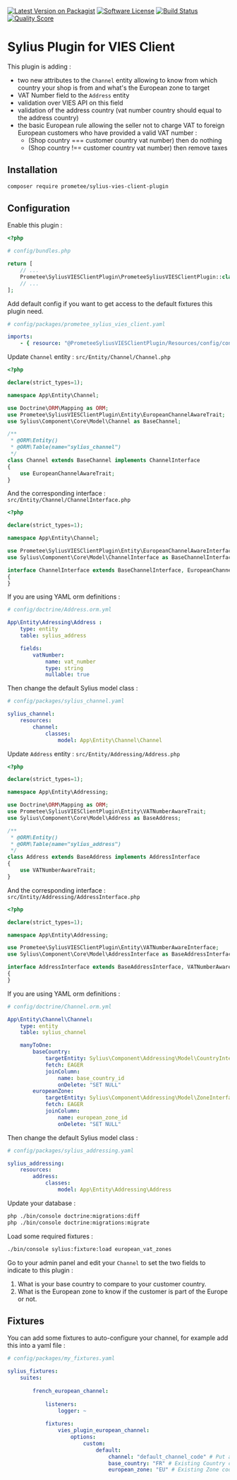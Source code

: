 [![Latest Version on Packagist][ico-version]][link-packagist]
[![Software License][ico-license]](LICENSE)
[![Build Status][ico-travis]][link-travis]
[![Quality Score][ico-code-quality]][link-code-quality]

# Sylius Plugin for VIES Client

This plugin is adding :

- two new attributes to the `Channel` entity allowing to know from
  which country your shop is from and what's the European zone to target
- VAT Number field to the `Address` entity
- validation over VIES API on this field
- validation of the address country (vat number country should equal to the address country)
- the basic European rule allowing the seller not to charge
  VAT to foreign European customers who have provided a valid VAT number :
    - (Shop country === customer country vat number) then do nothing
    - (Shop country !== customer country vat number) then remove taxes

## Installation

```bash
composer require prometee/sylius-vies-client-plugin
```
## Configuration

Enable this plugin :

```php
<?php

# config/bundles.php

return [
    // ...
    Prometee\SyliusVIESClientPlugin\PrometeeSyliusVIESClientPlugin::class => ['all' => true],
    // ...
];
```

Add default config if you want to get access to the default fixtures this plugin need.

```yaml
# config/packages/prometee_sylius_vies_client.yaml

imports:
    - { resource: "@PrometeeSyliusVIESClientPlugin/Resources/config/config.yaml" }

```

Update `Channel` entity : `src/Entity/Channel/Channel.php`

```php
<?php

declare(strict_types=1);

namespace App\Entity\Channel;

use Doctrine\ORM\Mapping as ORM;
use Prometee\SyliusVIESClientPlugin\Entity\EuropeanChannelAwareTrait;
use Sylius\Component\Core\Model\Channel as BaseChannel;

/**
 * @ORM\Entity()
 * @ORM\Table(name="sylius_channel")
 */
class Channel extends BaseChannel implements ChannelInterface
{
    use EuropeanChannelAwareTrait;
}
```

And the corresponding interface : `src/Entity/Channel/ChannelInterface.php`

```php
<?php

declare(strict_types=1);

namespace App\Entity\Channel;

use Prometee\SyliusVIESClientPlugin\Entity\EuropeanChannelAwareInterface;
use Sylius\Component\Core\Model\ChannelInterface as BaseChannelInterface;

interface ChannelInterface extends BaseChannelInterface, EuropeanChannelAwareInterface
{
}
```

If you are using YAML orm definitions :

```yaml
# config/doctrine/Address.orm.yml

App\Entity\Adressing\Address :
    type: entity
    table: sylius_address

    fields:
        vatNumber:
            name: vat_number
            type: string
            nullable: true
```

Then change the default Sylius model class :

```yaml
# config/packages/sylius_channel.yaml

sylius_channel:
    resources:
        channel:
            classes:
                model: App\Entity\Channel\Channel
```

Update `Address` entity : `src/Entity/Addressing/Address.php`

```php
<?php

declare(strict_types=1);

namespace App\Entity\Addressing;

use Doctrine\ORM\Mapping as ORM;
use Prometee\SyliusVIESClientPlugin\Entity\VATNumberAwareTrait;
use Sylius\Component\Core\Model\Address as BaseAddress;

/**
 * @ORM\Entity()
 * @ORM\Table(name="sylius_address")
 */
class Address extends BaseAddress implements AddressInterface
{
    use VATNumberAwareTrait;
}
```

And the corresponding interface : `src/Entity/Addressing/AddressInterface.php`

```php
<?php

declare(strict_types=1);

namespace App\Entity\Addressing;

use Prometee\SyliusVIESClientPlugin\Entity\VATNumberAwareInterface;
use Sylius\Component\Core\Model\AddressInterface as BaseAddressInterface;

interface AddressInterface extends BaseAddressInterface, VATNumberAwareInterface
{
}
```
If you are using YAML orm definitions :

```yaml
# config/doctrine/Channel.orm.yml

App\Entity\Channel\Channel:
    type: entity
    table: sylius_channel

    manyToOne:
        baseCountry:
            targetEntity: Sylius\Component\Addressing\Model\CountryInterface
            fetch: EAGER
            joinColumn:
                name: base_country_id
                onDelete: "SET NULL"
        europeanZone:
            targetEntity: Sylius\Component\Addressing\Model\ZoneInterface
            fetch: EAGER
            joinColumn:
                name: european_zone_id
                onDelete: "SET NULL"
```

Then change the default Sylius model class :

```yaml
# config/packages/sylius_addressing.yaml

sylius_addressing:
    resources:
        address:
            classes:
                model: App\Entity\Addressing\Address
```

Update your database :

```bash
php ./bin/console doctrine:migrations:diff
php ./bin/console doctrine:migrations:migrate
```

Load some required fixtures :

```bash
./bin/console sylius:fixture:load european_vat_zones
````

Go to your admin panel and edit your `Channel` to set the two fields to indicate to this plugin :
1. What is your base country to compare to your customer country.
2. What is the European zone to know if the customer is part of the Europe or not.

## Fixtures

You can add some fixtures to auto-configure your channel, for example add this into a yaml file :

```yaml
# config/packages/my_fixtures.yaml

sylius_fixtures:
    suites:
    
        french_european_channel:    
        
            listeners:
                logger: ~
                
            fixtures:
                vies_plugin_european_channel:
                    options:
                        custom:
                            default:
                                channel: "default_channel_code" # Put an existing Channel code
                                base_country: "FR" # Existing Country code
                                european_zone: "EU" # Existing Zone code
``` 

[ico-version]: https://img.shields.io/packagist/v/Prometee/sylius-vies-client-plugin.svg?style=flat-square
[ico-license]: https://img.shields.io/badge/license-MIT-brightgreen.svg?style=flat-square
[ico-travis]: https://img.shields.io/travis/Prometee/SyliusVIESClientPlugin/master.svg?style=flat-square
[ico-code-quality]: https://img.shields.io/scrutinizer/g/Prometee/SyliusVIESClientPlugin.svg?style=flat-square

[link-packagist]: https://packagist.org/packages/prometee/sylius-vies-client-plugin
[link-travis]: https://travis-ci.org/Prometee/SyliusVIESClientPlugin
[link-scrutinizer]: https://scrutinizer-ci.com/g/Prometee/SyliusVIESClientPlugin/code-structure
[link-code-quality]: https://scrutinizer-ci.com/g/Prometee/SyliusVIESClientPlugin
